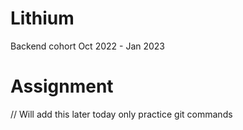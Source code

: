 # Lithium
Backend cohort Oct 2022 - Jan 2023


# Assignment
// Will add this later
today only practice git commands